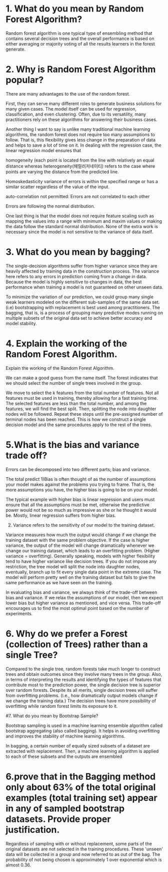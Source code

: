 # 1. What do you mean by Random Forest Algorithm?

Random forest algorithm is one typical type of ensembling method that contains several decision trees and the overall performance is based on either averaging or majority voting of all the results learners in the forest generate. 

# 2.  Why is Random Forest Algorithm popular?

There are many advantages to the use of the random forest. 

First, they can serve many different roles to generate business solutions for many given cases. The model itself can be used for regression, classification, and even clustering.  Often, due to its versatility, many practitioners rely on these algorithms for answering their business cases.

Another thing I want to say is unlike many traditional machine learning algorithms, the random forest does not require too many assumptions to follow. That is, this flexibility gives less change in the preparation of data and helps to save a lot of time on it. In dealing with the regression case, the linear regression model ensures that 


homogeneity (each point is located from the line with relatively an equal distance whereas heterogeneity(헤럴러저네이티) refers to the case where points are varying the distance from the predicted line.

Homoskedasticity variance of errors is within the specified range or has a similar scatter regardless of the value of the input.

auto-correlation not permitted: Errors are not correlated to each other

Errors are following the normal distribution. 

One last thing is that the model does not require feature scaling such as mapping the values into a range with minimum and maxim values or making the data follow the standard normal distribution. None of the extra work is necessary since the model is not sensitive to the variance of data itself. 

# 3. What do you mean by bagging?

The single-decision algorithms suffer from higher variance since they are heavily affected by training data in the construction process. The variance here refers to any errors in prediction coming from a change in data. Because the model is highly sensitive to changes in data, the best performance when training a model is not guaranteed on other unseen data.

To minimize the variation of our prediction, we could group many single weak learners modeled on the different sub-samples of the same data set. (i.e) bootstrapping with replacement is best used among practitioners.
The bagging, that is, is a process of grouping many predictive modes running on multiple subsets of the original data set to achieve better accuracy and model stability. 


# 4. Explain the working of the Random Forest Algorithm.


Explain the working of the Random Forest Algorithm.

We can make a good guess from the name itself. The forest indicates that we should select the number of single trees involved in the group. 

We move to select the k features from the total number of features. Not all features must be used in training, thereby allowing for a fast training time. The selected features are less than the total number, and among the features, we will find the best split. Then, splitting the node into daughter nodes will be followed. Repeat these steps until the pre-assigned number of terminal nodes has been reached. This is how we construct a single decision model and the same procedures apply to the rest of the trees.


# 5.What is the bias and variance trade off?




Errors can be decomposed into two different parts; bias and variance. 



The total predict
1)Bias is often thought of as the number of assumptions your model makes against the problems you trying to frame. That is, the more assumptions you have, the higher bias is going to be on your model. 

The typical example with higher bias is linear regression and users must ensure that all the assumptions must be met, otherwise the predictive power would not be so much as impressive as she or he thought it would be. Mostly, linear regression suffers from higher bias.


2) Variance refers to the sensitivity of our model to the training dataset. 

Variance measures how much the output would change if we change the training dataset with the same problem objective. 
If the case is higher variance, the output of the model will change dramatically whenever we change our training dataset, which leads to an overfitting problem. (Higher variance = overfitting).  Generally speaking, models with higher flexibility tend to have higher variance like decision trees. If you do not impose any restriction, the tree model will split the node into daughter nodes, eventually, branch up to fit every single data point in the extreme case. The model will perform pretty well on the training dataset but fails to give the same performance as we have seen on the training. 

In evaluating bias and variance, we always think of the trade-off between bias and variance. If we relax the assumptions of our model, then we expect lower bias but higher variance as mentioned, and vice versa. This trade-off encourages us to find the most optimal point based on the number of experiments. 


# 6. Why do we prefer a Forest (collection of Trees) rather than a single Tree?

Compared to the single tree, random forests take much longer to construct trees and obtain outcomes since they involve many trees in the group. Also, in terms of interpreting the results and identifying the types of features that contribute most to the prediction power, the single decision tree is superior over random forests. Despite its all merits, single decision trees will suffer from overfitting problems. (i.e., how dramatically output models change if we change the training data.) The decision trees have more possibility of overfitting while random forest limits its exposure to it. 


#7. What do you mean by Bootstrap Sample?


Bootstrap sampling is used in a machine learning ensemble algorithm called bootstrap aggregating (also called bagging). It helps in avoiding overfitting and improves the stability of machine learning algorithms.

In bagging, a certain number of equally sized subsets of a dataset are extracted with replacement. Then, a machine learning algorithm is applied to each of these subsets and the outputs are ensembled


# 6.prove that in the Bagging method only about 63% of the total original examples (total training set) appear in any of sampled bootstrap datasets. Provide proper justification.

Regardless of sampling with or without replacement, some parts of the original datasets are not selected in the training procedures. These 'unseen' data will be collected in a group and now referred to as out of the bag. The probability of not being chosen is approximately 1 over exponential which is almost 0.36.


